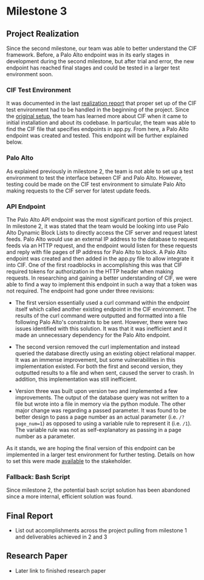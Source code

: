 # Milestone 3

## Project Realization

Since the second milestone, our team was able to better understand the CIF framework. Before, a Palo Alto endpoint was in its early stages in development during the second milestone, but after trial and error, the new endpoint has reached final stages and could be tested in a larger test environment soon.

### CIF Test Environment

It was documented in the last [realization report](https://github.com/neil-unomaha/CIF_CYBR_8950/blob/master/Milestone%202.md#Project-Realization) that proper set up of the CIF test environment had to be handled in the beginning of the project. Since the [original setup](https://github.com/neil-unomaha/CIF_CYBR_8950/blob/master/Milestone%202.md#Environment-Setup-and-Hardships), the team has learned more about CIF when it came to initial installation and about its codebase. In particular, the team was able to find the CIF file that specifies endpoints in app.py. From here, a Palo Alto endpoint was created and tested. This endpoint will be further explained below.

### Palo Alto

As explained previously in milestone 2, the team is not able to set up a test environment to test the interface between CIF and Palo Alto. However, testing could be made on the CIF test environment to simulate Palo Alto making requests to the CIF server for latest update feeds.

### API Endpoint

The Palo Alto API endpoint was the most significant portion of this project. In milestone 2, it was stated that the team would be looking into use Palo Alto Dynamic Block Lists to directly access the CIF server and request latest feeds. Palo Alto would use an external IP address to the database to request feeds via an HTTP request, and the endpoint would listen for these requests and reply with file pages of IP address for Palo Alto to block. A Palo Alto endpoint was created and then added in the app.py file to allow integrate it into CIF. One of the first roadblocks in accomplishing this was that CIF required tokens for authorization in the HTTP header when making requests. In researching and gaining a better understanding of CIF, we were able to find a way to implement this endpoint in such a way that a token was not required. The endpoint had gone under three revisions:

* The first version essentially used a curl command within the endpoint itself which called another existing endpoint in the CIF environment. The results of the curl command were outputted and formatted into a file following Palo Alto's constraints to be sent. However, there were two issues identified with this solution. It was that it was inefficient and it made an unnecessary dependency for the Palo Alto endpoint.

* The second version removed the curl implementation and instead queried the database directly using an existing object relational mapper. It was an immense improvement, but some vulnerabilities in this implementation existed. For both the first and second version, they outputted results to a file and when sent, caused the server to crash. In addition, this implementation was still inefficient.

* Version three was built upon version two and implemented a few improvements. The output of the database query was not written to a file but wrote into a file in memory via the python module. The other major change was regarding a passed parameter. It was found to be better design to pass a page number as an actual parameter (i.e. `/?page_num=1`) as opposed to using a variable rule to represent it (i.e. `/1`). The variable rule was not as self-explanatory as passing in a page number as a parameter.

As it stands, we are hoping the final version of this endpoint can be implemented in a larger test environment for further testing. Details on how to set this were made [available](https://github.com/neil-unomaha/CIF_CYBR_8950/blob/master/cif-install-walkthrough.md) to the stakeholder.

### Fallback: Bash Script

Since milestone 2, the potential bash script solution has been abandoned since a more internal, efficient solution was found.

## Final Report

* List out accomplishments across the project pulling from milestone 1 and deliverables achieved in 2 and 3

## Research Paper

* Later link to finished research paper
